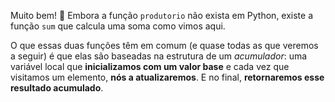 Muito bem! :clap: Embora a função `produtorio` não exista em Python, existe a função `sum` que calcula uma soma como vimos aqui. 

O que essas duas funções têm em comum (e quase todas as que veremos a seguir) é que elas são baseadas na estrutura de um _acumulador_: uma variável local que **inicializamos com um valor base** e cada vez que visitamos um elemento, **nós a atualizaremos**. E no final, **retornaremos esse resultado acumulado**.
